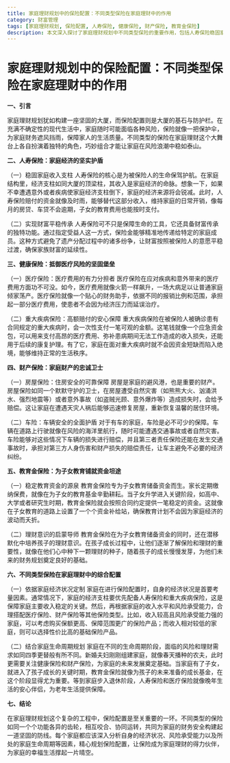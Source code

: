 ```yaml
---
title: 家庭理财规划中的保险配置：不同类型保险在家庭理财中的作用
category: 财富管理
tags: [家庭理财规划, 保险配置, 人寿保险, 健康保险, 财产保险, 教育金保险]
description: 本文深入探讨了家庭理财规划中不同类型保险的重要作用，包括人寿保险稳固家庭经济、健康保险抵御医疗风险、财产保险守护家庭财产、教育金保险为子女教育储备资金等，并阐述了如何依据家庭经济状况和生命周期进行综合配置，助力家庭财务安全。
---
```


# 家庭理财规划中的保险配置：不同类型保险在家庭理财中的作用

**一、引言**

家庭理财规划犹如构建一座坚固的大厦，而保险配置则是大厦的基石与防护栏。在充满不确定性的现代生活中，家庭随时可能面临各种风险，保险就像一把保护伞，为家庭财务遮风挡雨，保障家人的生活质量。不同类型的保险在家庭理财这个大舞台上各自扮演着独特的角色，巧妙组合才能让家庭在风险浪潮中稳如泰山。

**二、人寿保险：家庭经济的坚实护盾**

（一）稳固家庭收入支柱
人寿保险的核心是为被保险人的生命保驾护航。在家庭结构里，经济支柱如同大厦的顶梁柱，其收入是家庭经济的命脉。想象一下，如果不幸遭遇意外或者疾病使家庭经济支柱倒下，家庭的经济来源将会锐减。此时，人寿保险赔付的资金就像及时雨，能够替代这部分收入，维持家庭的日常开销，像每月的房贷、车贷不会逾期，子女的教育费用也能按时支付。

（二）实现财富平稳传承
人寿保险可不只是保障生命的工具，它还具备财富传承的独特功能。通过指定受益人这一方式，保险金能够精准地传递给特定的家庭成员。这种方式避免了遗产分配过程中的诸多纷争，让财富按照被保险人的意愿平稳过渡，确保家族财富的延续性。

**三、健康保险：抵御医疗风险的坚固堡垒**

（一）医疗保险：医疗费用的有力分担者
医疗保险在应对疾病和意外带来的医疗费用方面功不可没。如今，医疗费用就像火箭一样飙升，一场大病足以让普通家庭倾家荡产。医疗保险就像一个贴心的财务助手，依据不同的报销比例和范围，承担起一部分医疗费用，使患者不会因为经济压力而延误治疗。

（二）重大疾病保险：高额赔付的安心保障
重大疾病保险在被保险人被确诊患有合同规定的重大疾病时，会一次性支付一笔可观的金额。这笔钱就像一个应急资金包，可以用来支付高昂的医疗费用、弥补患病期间无法工作造成的收入损失，还能用于后续的康复护理。有了它，家庭在面对重大疾病时就不会因资金短缺而陷入绝境，能够维持正常的生活秩序。

**四、财产保险：家庭财产的忠诚卫士**

（一）房屋保险：住房安全的可靠保障
房屋是家庭的避风港，也是重要的财产。房屋保险如同一个默默守护的卫士，在房屋遭受自然灾害（如熊熊大火、汹涌洪水、强烈地震等）或者意外事故（如盗贼光顾、意外爆炸等）造成损失时，会给予赔偿。这让家庭在遭遇天灾人祸后能够迅速修复房屋，重新恢复温馨的居住环境。

（二）车险：车辆安全的全面护盾
对于有车的家庭，车险是必不可少的保障。车辆在道路上行驶就像在风险的海洋里航行，随时可能遭遇交通事故或者自然灾害。车险能够对这些情况下车辆的损失进行赔偿，并且第三者责任保险还能在发生交通事故时，承担对第三方人身伤害和财产损失的赔偿责任，让车主避免不必要的经济纠纷。

**五、教育金保险：为子女教育铺就资金坦途**

（一）稳定教育资金的源泉
教育金保险专为子女教育储备资金而生。家长定期缴纳保费，就像在为子女的教育基金辛勤耕耘。当子女升学进入关键阶段，如高中、大学或者研究生时期，教育金保险就会按照合同约定提供一笔稳定的资金。这就像在子女教育的道路上设置了一个个资金补给站，确保教育计划不会因为家庭经济的波动而夭折。

（二）理财意识的启蒙导师
教育金保险在为子女教育储备资金的同时，还在潜移默化中培养孩子的理财意识。在孩子成长过程中，让他们逐渐了解保险和理财的重要性，就像在他们心中种下一颗理财的种子，随着孩子的成长慢慢发芽，为他们未来的财务规划奠定良好的基础。

**六、不同类型保险在家庭理财中的综合配置**

（一）依据家庭经济状况定制
家庭在进行保险配置时，自身的经济状况是首要考量因素。通常情况下，家庭的经济支柱要优先配备人寿保险和重大疾病保险，这是保障家庭主要收入稳定的关键。然后，再根据家庭的收入水平和风险承受能力，合理搭配医疗保险、财产保险等其他保险类型。比如，收入较高且风险承受能力强的家庭，可以考虑购买保额更高、保障范围更广的保险产品；而收入相对较低的家庭，则可以选择性价比高的基础保险产品。

（二）结合家庭生命周期规划
家庭在不同的生命周期阶段，面临的风险和理财需求如同四季更替般有所不同。新婚夫妇刚刚组建家庭，就像春天播种的农夫，此时更需要关注健康保险和财产保险，为家庭的未来发展奠定基础。当家庭有了子女，就进入了孩子成长的关键时期，教育金保险就像为孩子的未来准备的成长基金，在这个阶段显得尤为重要。等到家庭步入退休阶段，人寿保险和医疗保险就像晚年生活的安心伴侣，为老年生活提供保障。

**七、结论**

在家庭理财规划这个复杂的工程中，保险配置是至关重要的一环。不同类型的保险如同一个个功能各异的齿轮，相互咬合、协同运转，共同为家庭的财务安全构建起一道坚固的防线。每个家庭都应该深入分析自身的经济状况、风险承受能力以及所处的家庭生命周期等因素，精心规划保险配置，让保险成为家庭理财的得力伙伴，为家庭的幸福生活撑起一片晴空。